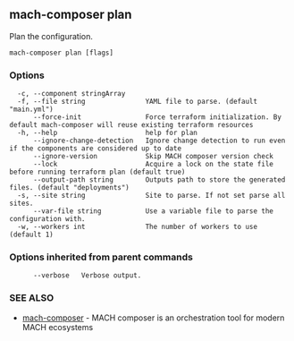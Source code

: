 ## mach-composer plan

Plan the configuration.

```
mach-composer plan [flags]
```

### Options

```
  -c, --component stringArray     
  -f, --file string               YAML file to parse. (default "main.yml")
      --force-init                Force terraform initialization. By default mach-composer will reuse existing terraform resources
  -h, --help                      help for plan
      --ignore-change-detection   Ignore change detection to run even if the components are considered up to date
      --ignore-version            Skip MACH composer version check
      --lock                      Acquire a lock on the state file before running terraform plan (default true)
      --output-path string        Outputs path to store the generated files. (default "deployments")
  -s, --site string               Site to parse. If not set parse all sites.
      --var-file string           Use a variable file to parse the configuration with.
  -w, --workers int               The number of workers to use (default 1)
```

### Options inherited from parent commands

```
      --verbose   Verbose output.
```

### SEE ALSO

* [mach-composer](mach-composer.md)	 - MACH composer is an orchestration tool for modern MACH ecosystems

